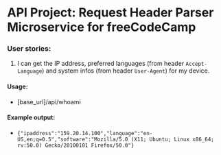 # API Project: Request Header Parser Microservice for freeCodeCamp

### User stories:
1. I can get the IP address, preferred languages (from header `Accept-Language`) and system infos (from header `User-Agent`) for my device.

#### Usage:
* [base_url]/api/whoami

#### Example output:
* `{"ipaddress":"159.20.14.100","language":"en-US,en;q=0.5","software":"Mozilla/5.0 (X11; Ubuntu; Linux x86_64; rv:50.0) Gecko/20100101 Firefox/50.0"}`